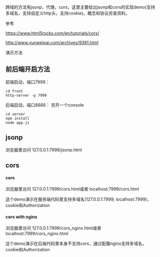 跨域的方法有jsonp，代理，cors，这里主要给出jsonp和cors的实现demo(支持多域名，支持自定义http头，支持cookie)。概念和协议另查资料。

参考

https://www.html5rocks.com/en/tutorials/cors/

http://www.yunweipai.com/archives/9381.html

演示方法
## 前后端开启方法
前端启动，端口7999：
```
cd front
http-server -p 7999
```
后端启动，端口8888：
另开一个console
```
cd server
npm install
node app.js
```

## jsonp
浏览器里访问 127.0.0.1:7999/jsonp.html

## cors
#### cors
浏览器里访问 127.0.0.1:7999/cors.html或者 localhost:7999/cors.html

这个demo演示在服务端代码里支持多域名(127.0.0.1:7999, localhost:7999)，cookie和Authorization
#### cors with nginx
浏览器里访问 127.0.0.1:7999/cors_nginx.html或者localhost:7999/cors_nginx.html

这个demo演示在后端代码里本身不支持cors，通过配置nginx支持多域名，cookie和Authorization
